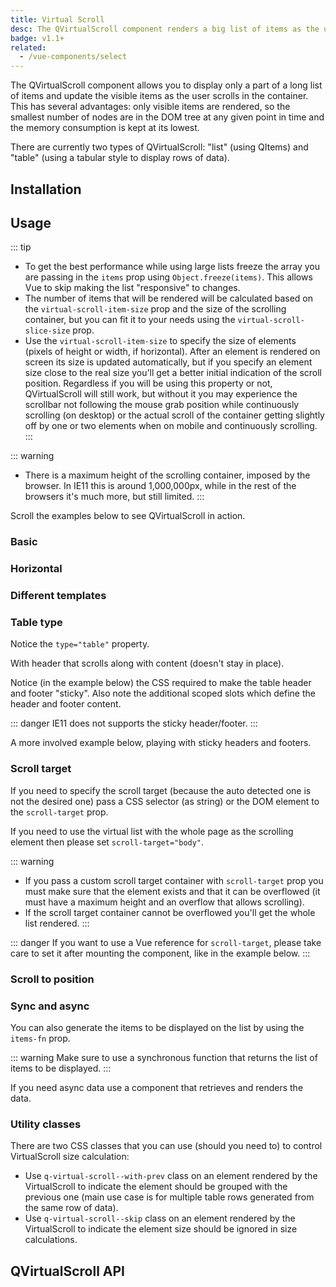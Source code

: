```yaml
---
title: Virtual Scroll
desc: The QVirtualScroll component renders a big list of items as the user scrolls in the container, keeping DOM tree clean and eating the lowest amount of memory possible.
badge: v1.1+
related:
  - /vue-components/select
---
```


The QVirtualScroll component allows you to display only a part of a long list of items and update the visible items as the user scrolls in the container. This has several advantages: only visible items are rendered, so the smallest number of nodes are in the DOM tree at any given point in time and the memory consumption is kept at its lowest.

There are currently two types of QVirtualScroll: "list" (using QItems) and "table" (using a tabular style to display rows of data).


## Installation
<doc-installation components="QVirtualScroll" />

## Usage

::: tip
* To get the best performance while using large lists freeze the array you are passing in the `items` prop using `Object.freeze(items)`. This allows Vue to skip making the list "responsive" to changes.
* The number of items that will be rendered will be calculated based on the `virtual-scroll-item-size` prop and the size of the scrolling container, but you can fit it to your needs using the `virtual-scroll-slice-size` prop.
* Use the `virtual-scroll-item-size` to specify the size of elements (pixels of height or width, if horizontal). After an element is rendered on screen its size is updated automatically, but if you specify an element size close to the real size you'll get a better initial indication of the scroll position. Regardless if you will be using this property or not, QVirtualScroll will still work, but without it you may experience the scrollbar not following the mouse grab position while continuously scrolling (on desktop) or the actual scroll of the container getting slightly off by one or two elements when on mobile and continuously scrolling.
:::

::: warning
* There is a maximum height of the scrolling container, imposed by the browser. In IE11 this is around 1,000,000px, while in the rest of the browsers it's much more, but still limited.
:::

Scroll the examples below to see QVirtualScroll in action.

### Basic

<doc-example title="Basic" file="QVirtualScroll/Basic" />

### Horizontal

<doc-example title="Horizontal" file="QVirtualScroll/BasicHorizontal" />

### Different templates

<doc-example title="Different templates for items" file="QVirtualScroll/VariousContent" />

<doc-example title="Different templates for horizontal items" file="QVirtualScroll/VariousContentHorizontal" />

### Table type

Notice the `type="table"` property.

<doc-example title="Basic table" file="QVirtualScroll/TableBasic" />


With header that scrolls along with content (doesn't stay in place).

<doc-example title="Table with scrolling header/footer" file="QVirtualScroll/TableBasicHeader" />

Notice (in the example below) the CSS required to make the table header and footer "sticky". Also note the additional scoped slots which define the header and footer content.

::: danger
IE11 does not supports the sticky header/footer.
:::

<doc-example title="Sticky headers table" file="QVirtualScroll/TableSticky" />

A more involved example below, playing with sticky headers and footers.

<doc-example title="Playing with sticky headers" file="QVirtualScroll/TableSticky2" />

### Scroll target

If you need to specify the scroll target (because the auto detected one is not the desired one) pass a CSS selector (as string) or the DOM element to the `scroll-target` prop.

If you need to use the virtual list with the whole page as the scrolling element then please set  `scroll-target="body"`.

::: warning
* If you pass a custom scroll target container with `scroll-target` prop you must make sure that the element exists and that it can be overflowed (it must have a maximum height and an overflow that allows scrolling).
* If the scroll target container cannot be overflowed you'll get the whole list rendered.
:::

::: danger
If you want to use a Vue reference for `scroll-target`, please take care to set it after mounting the component, like in the example below.
:::

<doc-example title="Custom scroll target by id" file="QVirtualScroll/ScrollTargetId" />

<doc-example title="Custom scroll target by ref" file="QVirtualScroll/ScrollTargetRef" />

<doc-example title="Using QScrollArea" file="QVirtualScroll/ScrollArea" />

### Scroll to position

<doc-example title="Scroll to position" file="QVirtualScroll/ScrollTo" />

### Sync and async

You can also generate the items to be displayed on the list by using the `items-fn` prop.

::: warning
Make sure to use a synchronous function that returns the list of items to be displayed.
:::

If you need async data use a component that retrieves and renders the data.

<doc-example title="Generate items on the fly" file="QVirtualScroll/GenerateItems" />

### Utility classes <q-badge align="top" label="v1.8.4+" />

There are two CSS classes that you can use (should you need to) to control VirtualScroll size calculation:
* Use `q-virtual-scroll--with-prev` class on an element rendered by the VirtualScroll to indicate the element should be grouped with the previous one (main use case is for multiple table rows generated from the same row of data).
* Use `q-virtual-scroll--skip` class on an element rendered by the VirtualScroll to indicate the element size should be ignored in size calculations.

<doc-example title="Virtual scroll with multiple rows for a data row" file="QTable/VirtscrollMultipleRows" />

<doc-example title="Virtual scroll with expansion model" file="QTable/VirtscrollExpandedRow" />

## QVirtualScroll API
<doc-api file="QVirtualScroll" />
